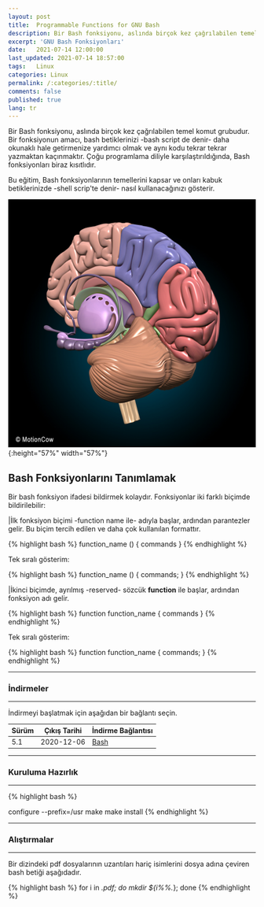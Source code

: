 ```yaml
---
layout: post
title:  Programmable Functions for GNU Bash
description: Bir Bash fonksiyonu, aslında birçok kez çağrılabilen temel komut grubudur.
excerpt: 'GNU Bash Fonksiyonları'
date:   2021-07-14 12:00:00
last_updated: 2021-07-14 18:57:00
tags:   Linux
categories: Linux
permalink: /:categories/:title/
comments: false
published: true
lang: tr
---
```


Bir Bash fonksiyonu, aslında birçok kez çağrılabilen temel komut grubudur. Bir fonksiyonun amacı, bash betiklerinizi -bash script de denir- daha okunaklı hale getirmenize yardımcı olmak ve aynı kodu tekrar tekrar yazmaktan kaçınmaktır. Çoğu programlama diliyle karşılaştırıldığında, Bash fonksiyonları biraz kısıtlıdır.

Bu eğitim, Bash fonksiyonlarının temellerini kapsar ve onları kabuk betiklerinizde -shell scrip'te denir- nasıl kullanacağınızı gösterir.

![Bash Functions](/images/bash/Brain.jpg "Brain"){:height="57%" width="57%"}

## Bash Fonksiyonlarını Tanımlamak 

Bir bash fonksiyon ifadesi bildirmek kolaydır. Fonksiyonlar iki farklı biçimde bildirilebilir:

|İlk fonksiyon biçimi -function name ile- adıyla başlar, ardından parantezler gelir. Bu biçim tercih edilen ve daha çok kullanılan formattır. 

{% highlight bash %}
function_name () {
  commands
}
{% endhighlight %}

Tek sıralı gösterim:

{% highlight bash %}
function_name () { commands; }
{% endhighlight %}

|İkinci biçimde, ayrılmış -reserved- sözcük **function** ile başlar, ardından fonksiyon adı gelir. 

{% highlight bash %}
function function_name {
  commands
}
{% endhighlight %}

Tek sıralı gösterim:

{% highlight bash %}
function function_name { commands; }
{% endhighlight %}

***
### **İndirmeler**

***

İndirmeyi başlatmak için aşağıdan bir bağlantı seçin. 

| Sürüm        | Çıkış Tarihi | İndirme Bağlantısı                                                               |
|--------------|--------------|----------------------------------------------------------------------------------|
| 5.1 | 2020-12-06   | [Bash](http://git.savannah.gnu.org/cgit/bash.git/snapshot/bash-5.1.tar.gz)   |

***

### **Kuruluma Hazırlık**

***

{% highlight bash %}

configure --prefix=/usr
make
make install
{% endhighlight %}

 
***

### **Alıştırmalar**

***
Bir dizindeki pdf dosyalarının uzantıları hariç isimlerini dosya adına çeviren bash betiği aşağıdadır.

{% highlight bash %}
for i in *.pdf; do
mkdir ${i%%.*}; done
{% endhighlight %}
